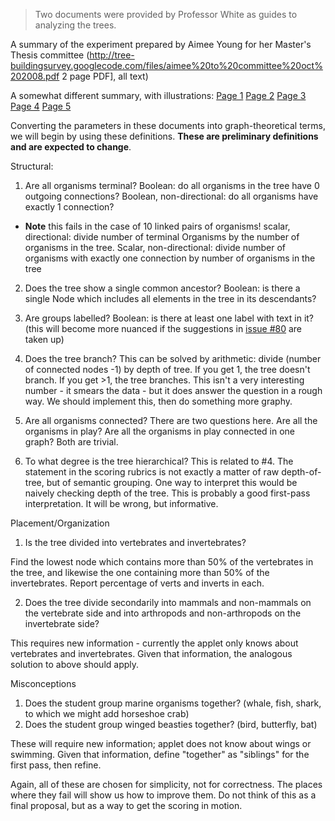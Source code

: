 > Two documents were provided by Professor White as guides to analyzing the trees.

A summary of the experiment prepared by Aimee Young for her Master's Thesis committee (http://tree-buildingsurvey.googlecode.com/files/aimee%20to%20committee%20oct%202008.pdf 2 page PDF], all text)

A somewhat different summary, with illustrations:
[Page 1](http://upload.wikimedia.org/wikipedia/commons/9/97/TBSExp-page1.gif)
[Page 2](http://upload.wikimedia.org/wikipedia/commons/d/d5/TBSExp-page2.gif)
[Page 3](http://upload.wikimedia.org/wikipedia/commons/8/8a/TBSExp-page3.gif)
[Page 4](http://upload.wikimedia.org/wikipedia/commons/1/1f/TBSExp-page4.gif)
[Page 5](http://upload.wikimedia.org/wikipedia/commons/0/04/TBSExp-page5.gif)


Converting the parameters in these documents into graph-theoretical terms, we will begin by using these definitions. **These are preliminary definitions and are expected to change**.


Structural:
1) Are all organisms terminal?
Boolean: do all organisms in the tree have 0 outgoing connections?
Boolean, non-directional: do all organisms have exactly 1 connection?
  * **Note** this fails in the case of 10 linked pairs of organisms!
scalar, directional: divide number of terminal Organisms by the number of organisms in the tree.
Scalar, non-directional: divide number of organisms with exactly one connection by number of organisms in the tree

2) Does the tree show a single common ancestor?
Boolean: is there a single Node which includes all elements in the tree in its descendants?

3) Are groups labelled?
Boolean: is there at least one label with text in it? (this will become more nuanced if the suggestions in [issue #80](https://code.google.com/p/tree-buildingsurvey/issues/detail?id=#80) are taken up)

4) Does the tree branch?
This can be solved by arithmetic: divide (number of connected nodes -1) by depth of tree. If you get 1, the tree doesn't branch. If you get >1, the tree branches. This isn't a very interesting number - it smears the data - but it does answer the question in a rough way.
We should implement this, then do something more graphy.

5) Are all organisms connected?
There are two questions here. Are all the organisms in play? Are all the organisms in play connected in one graph?
Both are trivial.


6) To what degree is the tree hierarchical?
This is related to #4. The statement in the scoring rubrics is not exactly a matter of raw depth-of-tree, but of semantic grouping.
One way to interpret this would be naively checking depth of the tree. This is probably a good first-pass interpretation. It will be wrong, but informative.


Placement/Organization
1) Is the tree divided into vertebrates and
invertebrates?

Find the lowest node which contains more than 50% of the vertebrates in the tree, and likewise the one containing more than 50% of the invertebrates. Report percentage of verts and inverts in each.


2) Does the tree divide secondarily into mammals and non-mammals on the
vertebrate side and into arthropods and non-arthropods on the
invertebrate side?

This requires new information - currently the applet only knows about vertebrates and invertebrates. Given that information, the analogous solution to above should apply.

Misconceptions
1) Does the student group marine organisms together? (whale, fish,
shark, to which we might add horseshoe crab)
2) Does the student group winged beasties together? (bird, butterfly,
bat)

These will require new information; applet does not know about wings or swimming. Given that information, define "together" as "siblings" for the first pass, then refine.



Again, all of these are chosen for simplicity, not for correctness. The places where they fail will show us how to improve them. Do not think of this as a final proposal, but as a way to get the scoring in motion.